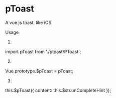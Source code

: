# pToast
A vue.js toast, like iOS.

Usage

1.
import pToast from './ptoast/PToast';

2.
Vue.prototype.$pToast = pToast;

3.
this.$pToast({
          content: this.$str.unCompleteHint
        });
